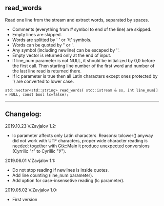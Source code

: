## read_words

Read one line from the stream and extract words, separated by spaces.
 - Comments (everything from # symbol to end of the line) are skipped.
 - Empty lines are skipped.
 - Words are splitted by ' ' or '\t' symbols.
 - Words can be quoted by " or '.
 - Any symbol (including newline) can be escaped by '\'.
 - Empty vector is returned only at the end of input.
 - If line_num parameter is not NULL, it should be initialized
   by 0,0 before the first call. Then starting line number of the first
   word and number of the last line read is returned there.
 - If lc parameter is true then all Latin characters except ones protected
   by '\\ are converted to lower case.

`std::vector<std::string> read_words(
   std::istream & ss, int line_num[] = NULL, const bool lc=false);`

------------
## Changelog:
2019.10.23 V.Zavjalov 1.2:
- lc parameter affects only Latin characters.
  Reasons: tolower() anyway did not work with UTF characters,
  proper wide character reading is needed; together with Gtk::Main
  it produce unexpected conversions (Cyrrilic "г" to Cyrillic "У").

2019.06.01 V.Zavjalov 1.1:
- Do not stop reading if newlines is inside quotes.
- Add line counting (line_num parameter).
- Add option for case-insensetive reading (lc parameter).

2019.05.02 V.Zavjalov 1.0:
- First version
